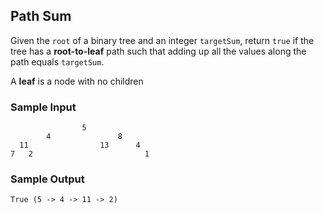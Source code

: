 ## Path Sum
Given the `root` of a binary tree and an integer
`targetSum`, return `true` if the tree has
a **root-to-leaf** path such that adding up all the values
along the path equals `targetSum`.

A **leaf** is a node with no children

### Sample Input
```
                5
        4               8
  11                13      4
7   2                         1
```

### Sample Output
```
True (5 -> 4 -> 11 -> 2)
```
